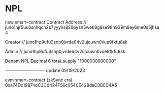 # NPL
new smart-contract
Contract Address // juno1njr5uu6snhqch2s7yyyns829pysn5we69g8se98n929m8ey6me0s5jhsa4

Creator // juno1hp9ufu3snp0jvrde64v2ujcuwn0vue9fkfu8sk

Admin // juno1hp9ufu3snp0jvrde64v2ujcuwn0vue9fkfu8sk

Denom NPL
Decimal 6
total_supply "1000000000000"

-------------------- update 09/19/2023

evm smart-contract (zkSync era) 0xa74Dc19874dC3Cd424F56c0540E428daC0B6D4A5
